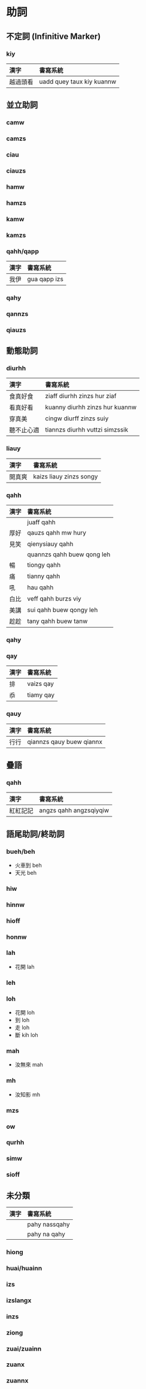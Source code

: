 # 助詞

## 不定詞 (Infinitive Marker)

### kiy

| 漢字 | 書寫系統 |
| :--- | :--- |
| 越過頭看 | uadd quey taux kiy kuannw |

## 並立助詞

### camw

### camzs

### ciau

### ciauzs

### hamw

### hamzs

### kamw

### kamzs

### qahh/qapp

| 漢字 | 書寫系統 |
| :--- | :--- |
| 我伊 | gua qapp izs |

### qahy

### qannzs

### qiauzs

## 動態助詞

### diurhh

| 漢字 | 書寫系統 |
| :--- | :--- |
| 食真好食 | ziaff diurhh zinzs hur ziaf |
| 看真好看 | kuanny diurhh zinzs hur kuannw |
| 穿真美 | cingw diurff zinzs suiy |
| 聽不止心適 | tiannzs diurhh vuttzi simzssik |

### liauy

| 漢字 | 書寫系統 |
| :--- | :--- |
| 開真爽 | kaizs liauy zinzs songy |

### qahh

| 漢字 | 書寫系統 |
| :--- | :--- |
| | juaff qahh |
| 厚好 | qauzs qahh mw hury |
| 見笑 | qienysiauy qahh |
| | quannzs qahh buew qong leh |
| 暢 | tiongy qahh |
| 痛 | tianny qahh |
| 吼 | hau qahh |
| 白比 | veff qahh burzs viy |
| 美講 | sui qahh buew qongy leh |
| 趁趁 | tany qahh buew tanw |

### qahy

### qay

| 漢字 | 書寫系統 |
| :--- | :--- |
| 排 | vaizs qay |
| 忝 | tiamy qay |

### qauy

| 漢字 | 書寫系統 |
| :--- | :--- |
| 行行 | qiannzs qauy buew qiannx |

## 疊語

### qahh

| 漢字 | 書寫系統 |
| :--- | :--- |
| 紅紅記記 | angzs qahh angzsqiyqiw |

## 語尾助詞/終助詞

### bueh/beh

* 火車到 beh
* 天光 beh

### hiw

### hinnw

### hioff

### honnw

### lah

* 花開 lah

### leh

### loh

* 花開 loh
* 到 loh
* 走 loh
* 斷 kih loh

### mah

* 汝無來 mah

### mh

* 汝知影 mh

### mzs

### ow

### qurhh

### simw

### sioff

## 未分類

| 漢字 | 書寫系統 |
| :--- | :--- |
| | pahy nassqahy |
| | pahy na qahy |

### hiong

### huai/huainn

### izs

### izslangx

### inzs

### ziong

### zuai/zuainn

### zuanx

### zuannx
